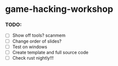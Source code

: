 # game-hacking-workshop

### TODO: 

- [ ] Show off tools? scanmem
- [ ] Change order of slides? 
- [ ] Test on windows
- [ ] Create template and full source code
- [ ] Check rust nightly!!!
